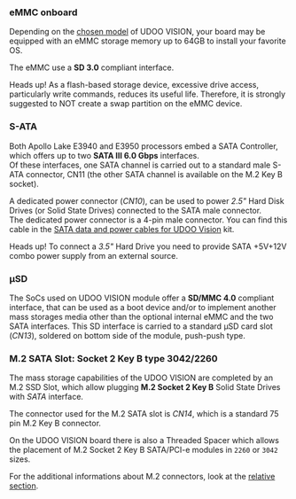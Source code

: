 ### eMMC onboard

Depending on the [chosen model](!Hardware_References/Board_versions) of UDOO VISION, your board may be equipped with an eMMC storage memory up to 64GB to install your favorite OS.  

The eMMC use a **SD 3.0** compliant interface.

<span class="label label-warning">Heads up!</span> As a flash-based storage device, excessive drive access, particularly write commands, reduces its useful life. Therefore, it is strongly suggested to NOT create a swap partition on the eMMC device.


### S-ATA

Both Apollo Lake E3940 and E3950 processors embed a SATA Controller, which offers up to two **SATA III 6.0 Gbps** interfaces.  
Of these interfaces, one SATA channel is carried out to a standard male S-ATA connector, CN11 (the other SATA channel is available on the M.2 Key B socket).

A dedicated power connector (*CN10*), can be used to power *2.5"* Hard Disk Drives (or Solid State Drives) connected to the SATA male connector.  
The dedicated power connector is a 4-pin male connector. You can find this cable in the [SATA data and power cables for UDOO Vision](https://shop.udoo.org/en/catalogsearch/result/?q=+Sata++data+and+power+cables) kit.

<span class="label label-warning">Heads up!</span> To connect a *3.5"* Hard Drive you need to provide SATA +5V+12V combo power supply from an external source.

### μSD

The SoCs used on UDOO VISION module offer a **SD/MMC 4.0** compliant interface, that can be used as a boot device and/or to implement another mass storages media other than the optional internal eMMC and the two SATA interfaces.
This SD interface is carried to a standard μSD card slot (*CN13*), soldered on bottom side of the module, push-push type.

### M.2 SATA Slot: Socket 2 Key B type 3042/2260

The mass storage capabilities of the UDOO VISION are completed by an M.2 SSD Slot, which allow plugging **M.2 Socket 2 Key B** Solid State Drives with *SATA* interface.  

The connector used for the M.2 SATA slot is *CN14*, which is a standard 75 pin M.2 Key B connector.

On the UDOO VISION board there is also a Threaded Spacer which allows the placement of M.2 Socket 2 Key B SATA/PCI-e modules in `2260` or `3042` sizes.

For the additional informations about M.2 connectors, look at the [relative section](Hardware_References/M.2_Connectors).